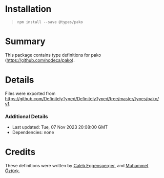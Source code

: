 # Installation
> `npm install --save @types/pako`

# Summary
This package contains type definitions for pako (https://github.com/nodeca/pako).

# Details
Files were exported from https://github.com/DefinitelyTyped/DefinitelyTyped/tree/master/types/pako/v1.

### Additional Details
 * Last updated: Tue, 07 Nov 2023 20:08:00 GMT
 * Dependencies: none

# Credits
These definitions were written by [Caleb Eggensperger](https://github.com/calebegg), and [Muhammet Öztürk](https://github.com/hlthi).
